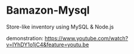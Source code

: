 # Bamazon-Mysql
Store-like inventory using MySQL & Node.js

demonstration: https://www.youtube.com/watch?v=IYhDY1o1jC4&feature=youtu.be

